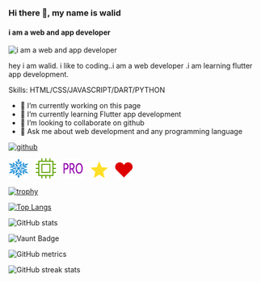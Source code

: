 ### Hi there 👋, my name is walid 
#### i am a web and app developer 
![i am a web and app developer ](https://cdn.vectorstock.com/i/500p/23/07/web-blue-banner-software-ui-and-development-vector-42172307.jpg)

hey i am walid. i like to coding..i am a web developer .i am learning flutter app development.

Skills: HTML/CSS/JAVASCRIPT/DART/PYTHON

- 🔭 I’m currently working on this page 
- 🌱 I’m currently learning Flutter app development 
- 👯 I’m looking to collaborate on github 
- 💬 Ask me about web development and any programming language 


[<img src='https://cdn.jsdelivr.net/npm/simple-icons@3.0.1/icons/github.svg' alt='github' height='40'>](https://github.com/walid56h)  

<a href='https://archiveprogram.github.com/'><img src='https://raw.githubusercontent.com/acervenky/animated-github-badges/master/assets/acbadge.gif' width='40' height='40'></a> <a href='https://docs.github.com/en/developers'><img src='https://raw.githubusercontent.com/acervenky/animated-github-badges/master/assets/devbadge.gif' width='40' height='40'></a> <a href='https://github.com/pricing'><img src='https://raw.githubusercontent.com/acervenky/animated-github-badges/master/assets/pro.gif' width='40' height='40'></a> <a href='https://stars.github.com/'><img src='https://raw.githubusercontent.com/acervenky/animated-github-badges/master/assets/starbadge.gif' width='35' height='35'></a> <a href='https://docs.github.com/en/github/supporting-the-open-source-community-with-github-sponsors'><img src='https://raw.githubusercontent.com/acervenky/animated-github-badges/master/assets/sponsorbadge.gif' width='35' height='35'></a> 

[![trophy](https://github-profile-trophy.vercel.app/?username=walid56h)](https://github.com/ryo-ma/github-profile-trophy)

[![Top Langs](https://github-readme-stats.vercel.app/api/top-langs/?username=walid56h)](https://github.com/anuraghazra/github-readme-stats)

![GitHub stats](https://github-readme-stats.vercel.app/api?username=walid56h&show_icons=true&count_private=true)  

![Vaunt Badge](https://api.vaunt.dev/v1/github/entities/walid56h/contributions?format=svg&private=true)  

![GitHub metrics](https://metrics.lecoq.io/walid56h)  

![GitHub streak stats](https://streak-stats.demolab.com/?user=walid56h)  

